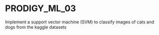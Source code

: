 # PRODIGY_ML_03
Implement a support vector machine (SVM) to classify images of cats and dogs from the kaggle datasets
